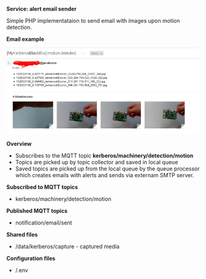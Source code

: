 **Service: alert email sender**

Simple PHP implementataion to send email with images upon motion detection.

**Email example**

![Email Example](./docs/images/email-motion-alert-example.png "Email example")

**Overview**
* Subscribes to the MQTT topic **kerberos/machinery/detection/motion**
* Topics are picked up by topic collector and saved in local queue
* Saved topics are picked up from the local queue by the queue processor which creates emails with alerts and sends via externam SMTP server.

**Subscribed to MQTT topics**

* kerberos/machinery/detection/motion  

**Published MQTT topics**

* notification/email/sent  

**Shared files**

* /data/kerberos/capture - captured media  

**Configuration files**

* /.env

